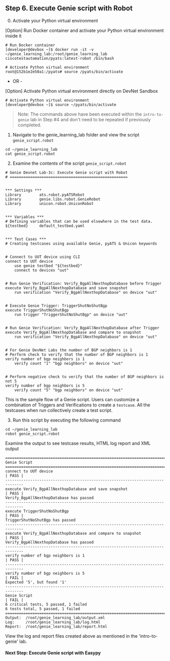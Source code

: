 ## Step 6. Execute Genie script with Robot


0. Activate your Python virtual environment

[Option] Run Docker container and activate your Python virtual environment inside it

```
# Run Docker container
[developer@devbox ~]$ docker run -it -v ~/genie_learning_lab:/root/genie_learning_lab ciscotestautomation/pyats:latest-robot /bin/bash

# Activate Python virtual environment
root@152b1e2e50a1:/pyats# source /pyats/bin/activate
```
- OR -

[Option] Activate Python virtual environment directly on DevNet Sandbox

```
# Activate Python virtual environment
[developer@devbox ~]$ source ~/pyats/bin/activate
```

> Note: The commands above have been executed within the `intro-to-genie` lab in Step #4 and don't need to be repeated if previously completed.


1. Navigate to the genie_learning_lab folder and view the script `genie_script.robot`

```
cd ~/genie_learning_lab
cat genie_script.robot
```


2. Examine the contents of the script `genie_script.robot`

```
# Genie Devnet Lab-3c: Execute Genie script with Robot
# ====================================================


*** Settings ***
Library        ats.robot.pyATSRobot
Library        genie.libs.robot.GenieRobot
Library        unicon.robot.UniconRobot


*** Variables ***
# Defining variables that can be used elsewhere in the test data.
${testbed}     default_testbed.yaml


*** Test Cases ***
# Creating testcases using available Genie, pyATS & Unicon keywords


# Connect to UUT device using CLI
connect to UUT device
    use genie testbed "${testbed}"
    connect to devices "uut"


# Run Genie Verification: Verify_BgpAllNexthopDatabase before Trigger
execute Verify_BgpAllNexthopDatabase and save snapshot
    run verification "Verify_BgpAllNexthopDatabase" on device "uut"


# Execute Genie Trigger: TriggerShutNoShutBgp
execute TriggerShutNoShutBgp
    run trigger "TriggerShutNoShutBgp" on device "uut"


# Run Genie Verification: Verify_BgpAllNexthopDatabase after Trigger
execute Verify_BgpAllNexthopDatabase and compare to snapshot
    run verification "Verify_BgpAllNexthopDatabase" on device "uut"


# For Genie DevNet Labs the number of BGP neighbors is 1
# Perform check to verify that the number of BGP neighbors is 1
verify number of bgp neighbors is 1
    verify count "1" "bgp neighbors" on device "uut"


# Perform negative check to verify that the number of BGP neighbors is not 5
verify number of bgp neighbors is 5
    verify count "5" "bgp neighbors" on device "uut"

```

This is the sample flow of a Genie script. Users can customize a combination of Triggers and Verifications to create a `testcase`. All the testcases when run collectively create a test script.


3. Run this script by executing the following command

```
cd ~/genie_learning_lab
robot genie_script.robot
```

Examine the output to see testcase results, HTML log report and XML output

```
==============================================================================
Genie Script
==============================================================================
connect to UUT device                                                 | PASS |
------------------------------------------------------------------------------
execute Verify_BgpAllNexthopDatabase and save snapshot                | PASS |
Verify_BgpAllNexthopDatabase has passed
------------------------------------------------------------------------------
execute TriggerShutNoShutBgp                                          | PASS |
TriggerShutNoShutBgp has passed
------------------------------------------------------------------------------
execute Verify_BgpAllNexthopDatabase and compare to snapshot          | PASS |
Verify_BgpAllNexthopDatabase has passed
------------------------------------------------------------------------------
verify number of bgp neighbors is 1                                   | PASS |
------------------------------------------------------------------------------
verify number of bgp neighbors is 5                                   | FAIL |
Expected '5', but found '1'
------------------------------------------------------------------------------
Genie Script                                                          | FAIL |
6 critical tests, 5 passed, 1 failed
6 tests total, 5 passed, 1 failed
==============================================================================
Output:  /root/genie_learning_lab/output.xml
Log:     /root/genie_learning_lab/log.html
Report:  /root/genie_learning_lab/report.html

```

View the log and report files created above as mentioned in the 'intro-to-genie' lab.


#### Next Step: Execute Genie script with Easypy
